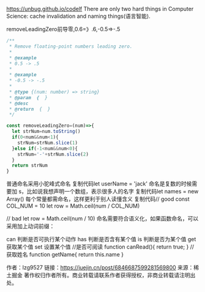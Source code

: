 https://unbug.github.io/codelf There are only two hard things in Computer Science: cache invalidation and naming things(语言智能).

removeLeadingZero前导零,0.6=》.6,-0.5=>-.5
```js
/**
 * Remove floating-point numbers leading zero.
 *
 * @example
 * 0.5 -> .5
 *
 * @example
 * -0.5 -> -.5
 *
 * @type {(num: number) => string}
 * @param  {  }
 * @desc
 * @return  {  }
 */

const removeLeadingZero=(num)=>{
  let strNum=num.toString()
  if(0<num&&num<1){
    strNum=strNum.slice(1)
  }else if(-1<num&&num<0){
    strNum='-'+strNum.slice(2)
  }
  return strNum
}
```

普通命名采用小驼峰式命名
复制代码let userName = 'jack'
命名是复数的时候需要加 s，比如说我想声明一个数组，表示很多人的名字
复制代码let names = new Array()
每个常量都需命名，这样更利于别人读懂含义
复制代码// good
const COL_NUM = 10
let row = Math.ceil(num / COL_NUM)

// bad
let row = Math.ceil(num / 10)
命名需要符合语义化，如果函数命名，可以采用加上动词前缀：

can 判断是否可执行某个动作
has 判断是否含有某个值
is 判断是否为某个值
get 获取某个值
set 设置某个值
//是否可阅读
function canRead(){
   return true;
}
//获取姓名
function getName{
   return this.name
}


作者：lzg9527
链接：https://juejin.cn/post/6846687599281569800
来源：稀土掘金
著作权归作者所有。商业转载请联系作者获得授权，非商业转载请注明出处。
